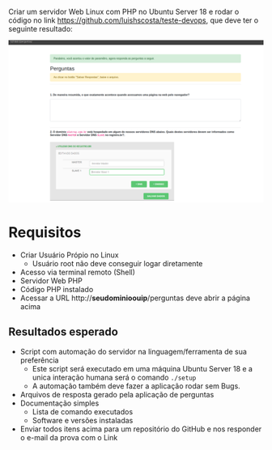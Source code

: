 Criar um servidor Web Linux com PHP no Ubuntu Server 18 e rodar o código no link https://github.com/luishscosta/teste-devops, que deve ter o seguinte resultado:

![image](prova3.png)

# Requisitos

- Criar Usuário Própio no Linux
  - Usuário root não deve conseguir logar diretamente
- Acesso via terminal remoto (Shell)
- Servidor Web PHP
- Código PHP instalado
- Acessar a URL http://**seudominioouip**/perguntas deve abrir a página acima

## Resultados esperado

- Script com automação do servidor na linguagem/ferramenta de sua preferência
  - Este script será executado em uma máquina Ubuntu Server 18 e a unica interação humana será o comando `./setup`
  - A automação também deve fazer a aplicação rodar sem Bugs.
- Arquivos de resposta gerado pela aplicação de perguntas 
- Documentação simples
    - Lista de comando executados
    - Software e versões instaladas 
- Enviar todos itens acima para um repositório do GitHub e nos responder o e-mail da prova com o Link
